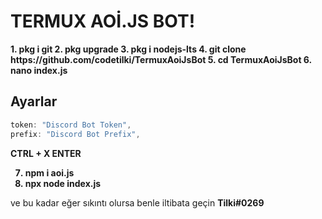 # TERMUX AOİ.JS BOT!

<b>
1. pkg i git
2. pkg upgrade
3. pkg i nodejs-lts
4. git clone https://github.com/codetilki/TermuxAoiJsBot
5. cd TermuxAoiJsBot
6. nano index.js
</b>

## Ayarlar

```javascript
token: "Discord Bot Token",
prefix: "Discord Bot Prefix",
```
<b>
CTRL + X
ENTER

7. npm i aoi.js
8. npx node index.js
</b>

ve bu kadar eğer sıkıntı olursa benle iltibata geçin <b>Tilki#0269</b>
